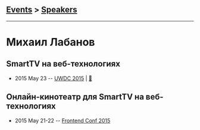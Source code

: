 ## [Events](../README.md) > [Speakers](../speakers.md)
---

# Михаил Лабанов

## SmartTV на веб-технологиях
- 2015 May 23 -- [UWDC 2015](https://www.youtube.com/watch?v=3Gg3x_wjXoU)  | [:notebook:](https://www.slideshare.net/moscowjs/smarttv-39523900)  
## Онлайн-кинотеатр для SmartTV на веб-технологиях
- 2015 May 21-22 -- [Frontend Conf 2015](https://www.youtube.com/watch?v=HWBPijW-CmY)    
